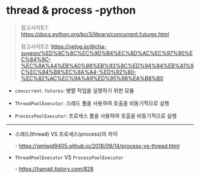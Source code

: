 # thread & process -python

> 참고사이트1: https://docs.python.org/ko/3/library/concurrent.futures.html
>
> 참고사이트2: https://velog.io/@cha-suyeon/%ED%8C%8C%EC%9D%B4%EC%8D%AC%EC%97%90%EC%84%9C-%EC%8A%A4%EB%A0%88%EB%93%9C%ED%94%84%EB%A1%9C%EC%84%B8%EC%8A%A4-%ED%92%80-%EC%82%AC%EC%9A%A9%ED%95%98%EA%B8%B0

* `concurrent.futures`: 병렬 작업을 실행하기 위한 모듈

* `ThreadPoolExecutor`: 스레드 풀을 사용하여 호출을 비동기적으로 실행

* `ProcessPoolExecutor`: 프로세스 풀을 사용하여 호출을 비동기적으로 실행

---

* 스레드(thread) VS 프로세스(process)의 차이

  \- https://gmlwjd9405.github.io/2018/09/14/process-vs-thread.html

* `ThreadPoolExecutor` VS `ProcessPoolExecutor`

  \- https://hamait.tistory.com/828

